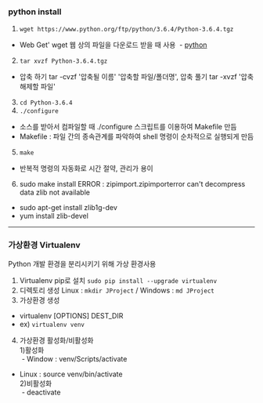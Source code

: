 ### python install  
 1. `wget https://www.python.org/ftp/python/3.6.4/Python-3.6.4.tgz`
  - Web Get' wget 웹 상의 파일을 다운로드 받을 때 사용
  - [python](https://www.python.org/downloads/source/ "python")
 2. `tar xvzf Python-3.6.4.tgz`  
  - 압축 하기 tar -cvzf '압축될 이름' '압축할 파일/폴더명', 압축 풀기 tar -xvzf '압축 해제할 파일'  
 3. `cd Python-3.6.4`  
 4. `./configure`  
  - 소스를 받아서 컴파일할 때 ./configure 스크립트를 이용하여 Makefile 만듬  
  - Makefile : 파일 간의 종속관계를 파악하여 shell 명령이 순차적으로 실행되게 만듬
 5. `make`  
  - 반복적 명령의 자동화로 시간 절약, 관리가 용이
 6. sudo make install
  ERROR : zipimport.zipimporterror can't decompress data zlib not available  
  - sudo apt-get install zlib1g-dev  
  - yum install zlib-devel  
***
### 가상환경 Virtualenv  
Python 개발 환경을 분리시키기 위해 가상 환경사용
 1. Virtualenv pip로 설치
 `sudo pip install --upgrade virtualenv`
 2. 디렉토리 생성
 Linux : `mkdir JProject` / Windows : `md JProject`
 3. 가상환경 생성
  - virtualenv [OPTIONS] DEST_DIR 
  - ex) `virtualenv venv`
 4. 가상환경 활성화/비활성화  
  1)활성화  
  - Window : venv/Scripts/activate  
  - Linux : source venv/bin/activate  
  2)비활성화  
  - deactivate  
 
